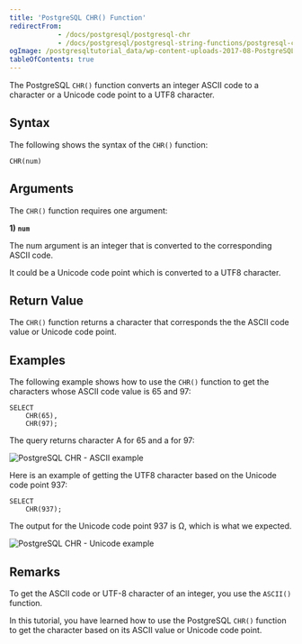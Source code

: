 ```yaml
---
title: 'PostgreSQL CHR() Function'
redirectFrom:
            - /docs/postgresql/postgresql-chr 
            - /docs/postgresql/postgresql-string-functions/postgresql-chr/
ogImage: /postgresqltutorial_data/wp-content-uploads-2017-08-PostgreSQL-CHR-ASCII-example.png
tableOfContents: true
---
```



The PostgreSQL `CHR()` function converts an integer ASCII code to a character or a Unicode code point to a UTF8 character.





## Syntax





The following shows the syntax of the `CHR()` function:





```
CHR(num)
```





## Arguments





The `CHR()` function requires one argument:





**1) `num`**





The num argument is an integer that is converted to the corresponding ASCII code.





It could be a Unicode code point which is converted to a UTF8 character.





## Return Value





The `CHR()` function returns a character that corresponds the the ASCII code value or Unicode code point.





## Examples





The following example shows how to use the `CHR()` function to get the characters whose ASCII code value is 65 and 97:





```
SELECT
    CHR(65),
    CHR(97);
```





The query returns character A for 65 and a for 97:





![PostgreSQL CHR - ASCII example](/postgresqltutorial_data/wp-content-uploads-2017-08-PostgreSQL-CHR-ASCII-example.png)





Here is an example of getting the UTF8 character based on the Unicode code point 937:





```
SELECT
    CHR(937);
```





The output for the Unicode code point 937 is Ω, which is what we expected.





![PostgreSQL CHR - Unicode example](/postgresqltutorial_data/wp-content-uploads-2017-08-PostgreSQL-CHR-Unicode-example.png)





## Remarks





To get the ASCII code or UTF-8 character of an integer, you use the `ASCII()` function.





In this tutorial, you have learned how to use the PostgreSQL `CHR()` function to get the character based on its ASCII value or Unicode code point.


